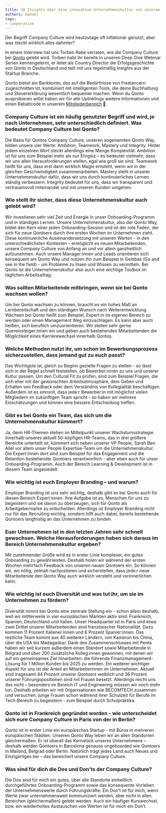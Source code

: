 ```yaml
---
title: 10 Insights über eine innovative Unternehmenskultur von unserem Partner Qonto
authors: manuel
tags:
- cooperation
---
```


Der Begriff Company Culture wird heutzutage oft inflationär genutzt, aber was steckt wirklich alles dahinter?

In einem Interview hat uns Torben Rabe verraten, wie die Company Culture bei [Qonto](https://qonto.com/de) gelebt wird. Torben habt ihr bereits in unseren Deep Dive Webinar Serien kennengelernt, er leitet als Country Director die Erfolgsgeschichte von Qonto in Deutschland und teilt mit uns regelmäßig Insights aus der Startup Branche.

<!--truncate-->

Qonto bietet ein Bankkonto, das auf die Bedürfnisse von Freelancern zugeschnitten ist, kombiniert mit intelligenten Tools, die deine Buchhaltung und Steuererklärung wesentlich bequemer machen. Wenn du Qonto ausprobieren willst haben wir für alle Uplinklings weitere Informationen und einen Rabattcode in unserem [Mitgliederbereich](https://my.uplink.tech/services/cooperations) 🚀.

### Company Culture ist ein häufig genutzter Begriff und wird, je nach Unternehmen, sehr unterschiedlich definiert. Was bedeutet Company Culture bei Qonto?

Die Basis für Qontos Company Culture, unseren sogenannten Qonto Way, bilden unsere vier Werte: Ambition, Teamwork, Mastery und Integrity. Hinter jedem einzelnen Wort steckt allerdings eine Menge Komplexität: Ambition ist für uns zum Beispiel mehr als nur Ehrgeiz – es bedeutet vielmehr, dass wir uns allen Herausforderungen stellen, egal wie groß sie sind. Teamwork heißt für uns, dass erst dann wirklich Magie entsteht, wenn wir in der gleichen Geschwindigkeit zusammenarbeiten. Mastery steht in unserer Unternehmenskultur dafür, dass wir uns durch kontinuierliches Lernen ständig verbessern. Integrity bedeutet für uns, dass wir transparent und vertrauensvoll miteinander und mit unseren Kunden umgehen.

### Wie stellt ihr sicher, dass diese Unternehmenskultur auch gelebt wird?

Wir investieren sehr viel Zeit und Energie in unser Onboarding-Programm und in ständiges Lernen. Unsere Unternehmenskultur, also der Qonto Way, bildet den Kern einer jeden Onboarding-Session und ist der rote Faden, der sich für neue Qontoers durch ihre ersten Wochen im Unternehmen zieht. Diese kontinuierliche Auseinandersetzung mit unseren Werten - in den unterschiedlichsten Kontexten - ermöglicht es neuen Mitarbeitenden, unsere Company Culture von Anfang an und vor allem ganzheitlich aufzunehmen. Auch unsere Manager:innen und Leads orientieren sich konsequent am Qonto Way und nutzen ihn zum Beispiel in Gembas (Go and see in the field) - um Probleme zu lösen und Wissen zu vermitteln. Bei Qonto ist die Unternehmenskultur also auch eine wichtige Toolbox im täglichen Arbeitsalltag.

### Was sollten Mitarbeitende mitbringen, wenn sie bei Qonto wachsen wollen?

Um bei Qonto wachsen zu können, braucht es ein hohes Maß an Lernbereitschaft und den ständigen Wunsch nach Weiterentwicklung. Wachsen bei Qonto heißt zum Beispiel, Expert:in im eigenen Bereich zu werden oder einen Management Weg einzuschlagen. Es kann aber auch heißen, sich beruflich umzuorientieren. Wir stellen sehr gerne Quereinsteiger:innen ein und geben auch bestehenden Mitarbeitenden die Möglichkeit eines Karrierewechsel innerhalb Qontos.

### Welche Methoden nutzt ihr, um schon im Bewerbungsprozess sicherzustellen, dass jemand gut zu euch passt?

Das Wichtigste ist, gleich zu Beginn gezielte Fragen zu stellen - so lässt sich in der Regel schnell feststellen, ob Bewerber:innen zu uns und unserer Kultur passen. Um den Cultural Fit zu prüfen, sind zum Beispiel Fragen, die sich eher mit der gewünschten Arbeitsatmosphäre, dem Geben und Erhalten von Feedback oder dem Verständnis von Kollegialität beschäftigen. Außerdem ist es sinnvoll, dass jede:r Bewerber:in mit möglichst vielen Mitgliedern im zukünftigen Team spricht - so haben wir mehrere Einschätzungen und können eine bessere Entscheidung treffen.

### Gibt es bei Qonto ein Team, das sich um die Unternehmenskultur kümmert?

Ja, denn HR-Themen stehen im Mittelpunkt unserer Wachstumsstrategie. Innerhalb unseres aktuell 50-köpfigen HR-Teams, das in drei größere Bereiche unterteilt ist, kümmert sich neben unserer VP People, Sarah Ben Allel vor allem unser People Expertise-Team um die Unternehmenskultur. Die Expert:innen dort sind zum Beispiel für das Engagement und die Retention bestehender Qontoers verantwortlich - aber eben auch für unser Onboarding-Programm. Auch der Bereich Learning & Development ist in diesem Team angesiedelt.

### Wie wichtig ist euch Employer Branding – und warum?

Employer Branding ist uns sehr wichtig, deshalb gibt es bei Qonto auch für diesen Bereich Expert:innen. Ihre Aufgabe ist es, Menschen für uns zu begeistern und sie davon zu überzeugen, sich für Qonto als Arbeitgebermarke zu entscheiden. Allerdings ist Employer Branding nicht nur für das Recruiting wichtig, sondern hilft auch dabei, bereits bestehende Qontoers langfristig an das Unternehmen zu binden.

### Euer Unternehmen ist in den letzten Jahren sehr schnell gewachsen. Welche Herausforderungen haben sich daraus im Bereich Unternehmenskultur ergeben?

Mit zunehmender Größe wird es in erster Linie komplexer, ein gutes Onboarding zu gewährleisten. Deshalb holen wir während der ersten Wochen mehrfach Feedback von unseren neuen Qontoers ein. So können wir, wo nötig, zeitnah nachjustieren und sicherstellen, dass jede:r neue Mitarbeitende den Qonto Way auch wirklich versteht und verinnerlichen kann.

### Wie wichtig ist euch Diversität und was tut ihr, um sie im Unternehmen zu fördern?

Diversität nimmt bei Qonto eine zentrale Stellung ein - schon allein deshalb, weil wir mittlerweile in vier europäischen Märkten aktiv sind: Frankreich, Spanien, Deutschland und Italien. Unser Headquarter ist in Paris und etwa zwei Drittel unserer Mitarbeitenden sind französischer Nationalität. Dazu kommen 11 Prozent Italiener:innen und 6 Prozent Spanier:innen. Das restliche Team kommt aus 40 weiteren Ländern, von Kamerun bis China, über die USA bis Madagaskar. Dank des Zusammenschlusses mit Penta haben wir seit kurzem außerdem einen Standort sowie Mitarbeitende in Belgrad und über 200 zusätzliche Kolleg:innen gewonnen, mit denen wir auf ein gemeinsames Ziel hinarbeiten: die führende Finanzmanagement-Lösung für 1 Million Kunden bis 2025 zu werden.
Ein weiterer wichtiger Aspekt für uns ist der Anteil an Mitarbeiterinnen im Unternehmen. Aktuell sind insgesamt 44 Prozent unserer Qontoers weiblich und 36 Prozent unserer Führungspositionen sind mit Frauen besetzt. Allerdings reicht uns das nicht – besonders im Bereich IT und Engineering müssen wir noch mehr tun. Deshalb arbeiten wir mit Organisationen wie BECOMTECH zusammen und versuchen, junge Frauen schon während ihrer Schulzeit für Berufe im Tech-Bereich zu begeistern - zum Beispiel durch Schulpraktika.

### Qonto ist in Frankreich gegründet worden - wie unterscheidet sich eure Company Culture in Paris von der in Berlin?

Qonto ist in erster Linie ein europäisches Startup - mit Büros in mehreren europäischen Städten. Unseren Qonto Way leben wir an allen Standorten gleichermaßen. Er ist überall das Kernstück unseres Unternehmens – deshalb werden Qontoers in Barcelona genauso ongeboarded wie Qontoers in Mailand, Belgrad oder Berlin. Natürlich trägt jedes Land auch Neues und Einzigartiges bei – das bereichert unsere Company Culture.

### Was sind für dich die Dos und Don’ts der Company Culture?

Die Dos sind für mich ein gutes, über alle Standorte einheitlich durchgeführtes Onboarding-Programm sowie das konsequente Vorleben der Unternehmenswerte durch Führungskräfte. Ein Don’t ist für mich, wenn Werte zwar unternehmensweit kommuniziert werden, aber nicht in allen Bereichen (gleichermaßen) gelebt werden. Auch ein häufiger Kurswechsel, bzw. ein wiederholtes Austauschen von Werten ist für mich ein Don’t.
